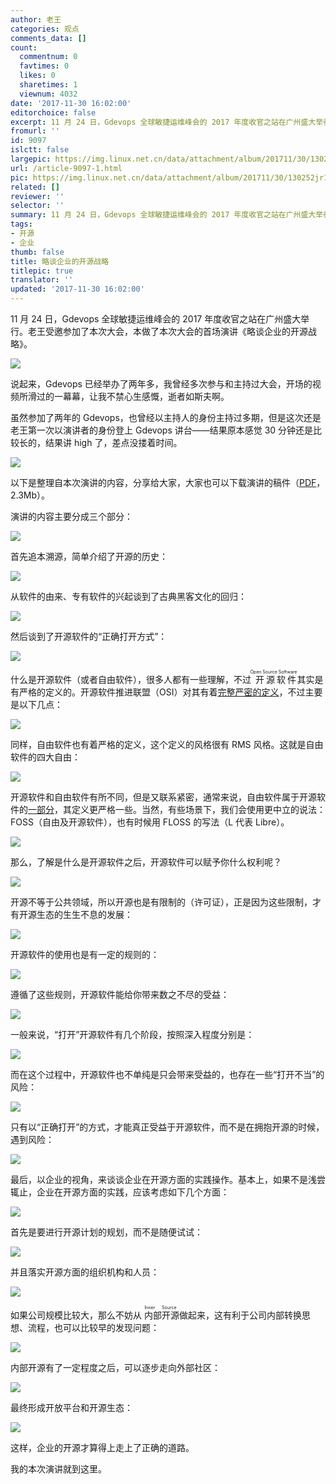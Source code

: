 ```yaml
---
author: 老王
categories: 观点
comments_data: []
count:
  commentnum: 0
  favtimes: 0
  likes: 0
  sharetimes: 1
  viewnum: 4032
date: '2017-11-30 16:02:00'
editorchoice: false
excerpt: 11 月 24 日，Gdevops 全球敏捷运维峰会的 2017 年度收官之站在广州盛大举行。老王受邀参加了本次大会，本做了本次大会的首场演讲《略谈企业的开源战略》。
fromurl: ''
id: 9097
islctt: false
largepic: https://img.linux.net.cn/data/attachment/album/201711/30/130252jr1kdk8k12xxo2d1.jpg
url: /article-9097-1.html
pic: https://img.linux.net.cn/data/attachment/album/201711/30/130252jr1kdk8k12xxo2d1.jpg.thumb.jpg
related: []
reviewer: ''
selector: ''
summary: 11 月 24 日，Gdevops 全球敏捷运维峰会的 2017 年度收官之站在广州盛大举行。老王受邀参加了本次大会，本做了本次大会的首场演讲《略谈企业的开源战略》。
tags:
- 开源
- 企业
thumb: false
title: 略谈企业的开源战略
titlepic: true
translator: ''
updated: '2017-11-30 16:02:00'
---
```


11 月 24 日，Gdevops 全球敏捷运维峰会的 2017 年度收官之站在广州盛大举行。老王受邀参加了本次大会，本做了本次大会的首场演讲《略谈企业的开源战略》。


![](https://img.linux.net.cn/data/attachment/album/201711/30/130252jr1kdk8k12xxo2d1.jpg)


说起来，Gdevops 已经举办了两年多，我曾经多次参与和主持过大会，开场的视频所滑过的一幕幕，让我不禁心生感慨，逝者如斯夫啊。






虽然参加了两年的 Gdevops，也曾经以主持人的身份主持过多期，但是这次还是老王第一次以演讲者的身份登上 Gdevops 讲台——结果原本感觉 30 分钟还是比较长的，结果讲 high 了，差点没搂着时间。


![](https://img.linux.net.cn/data/attachment/album/201711/30/130004kmozqxmljoyoqogm.jpeg)


以下是整理自本次演讲的内容，分享给大家，大家也可以下载演讲的稿件（[PDF](https://img.linux.net.cn/static/pdf/%E7%95%A5%E8%B0%88%E4%BC%81%E4%B8%9A%E7%9A%84%E5%BC%80%E6%BA%90%E6%88%98%E7%95%A5%20-%20Gdevops%E5%B3%B0%E4%BC%9A.pdf)，2.3Mb）。


演讲的内容主要分成三个部分：


![](https://img.linux.net.cn/data/attachment/album/201711/30/130357zfz5h8fnan55d80q.jpg)


首先追本溯源，简单介绍了开源的历史：


![](https://img.linux.net.cn/data/attachment/album/201711/30/130433pxf6yucb56hkox65.jpg)


从软件的由来、专有软件的兴起谈到了古典黑客文化的回归：


![](https://img.linux.net.cn/data/attachment/album/201711/30/130641utr999s562wbl25r.jpg)


然后谈到了开源软件的“正确打开方式”：


![](https://img.linux.net.cn/data/attachment/album/201711/30/130915rvvvc1sxqqp6y4sv.jpg)


什么是开源软件（或者自由软件），很多人都有一些理解，不过<ruby> 开源软件 <rp>  （ </rp> <rt>  Open Source Software </rt> <rp>  ） </rp></ruby>其实是有严格的定义的。开源软件推进联盟（OSI）对其有着[完整严密的定义](https://opensource.org/osd-annotated)，不过主要是以下几点： 


![](https://img.linux.net.cn/data/attachment/album/201711/30/131009foo59o35p5oi95io.jpg)


同样，自由软件也有着严格的定义，这个定义的风格很有 RMS 风格。这就是自由软件的四大自由：


![](https://img.linux.net.cn/data/attachment/album/201711/30/131253xylsp4y4e4k24nsm.jpg)


开源软件和自由软件有所不同，但是又联系紧密，通常来说，自由软件属于开源软件的[一部分](https://www.gnu.org/philosophy/open-source-misses-the-point.zh-cn.html%20)，其定义更严格一些。当然，有些场景下，我们会使用更中立的说法：FOSS（自由及开源软件），也有时候用 FLOSS 的写法（L 代表 Libre）。


![](https://img.linux.net.cn/data/attachment/album/201711/30/131509sij2qi5b0ffhs2fi.jpg)


那么，了解是什么是开源软件之后，开源软件可以赋予你什么权利呢？


![](https://img.linux.net.cn/data/attachment/album/201711/30/154820cnae3wauzewauvaw.jpg)


开源不等于公共领域，所以开源也是有限制的（许可证），正是因为这些限制，才有开源生态的生生不息的发展：


![](https://img.linux.net.cn/data/attachment/album/201711/30/154915w6depmz6pd0g5d0n.jpg)


开源软件的使用也是有一定的规则的：


![](https://img.linux.net.cn/data/attachment/album/201711/30/155036lw39ywxln75y3l5i.jpg)


遵循了这些规则，开源软件能给你带来数之不尽的受益：


![](https://img.linux.net.cn/data/attachment/album/201711/30/155140yw4pgd8cxg4mej7g.jpg)


一般来说，“打开”开源软件有几个阶段，按照深入程度分别是：


![](https://img.linux.net.cn/data/attachment/album/201711/30/155241pd55qvf9kk5kwtqw.jpg)


而在这个过程中，开源软件也不单纯是只会带来受益的，也存在一些“打开不当”的风险：


![](https://img.linux.net.cn/data/attachment/album/201711/30/155321txztknnudd9nufxv.jpg)


只有以“正确打开”的方式，才能真正受益于开源软件，而不是在拥抱开源的时候，遇到风险：


![](https://img.linux.net.cn/data/attachment/album/201711/30/155431b913z1ma3mko9s32.jpg)


最后，以企业的视角，来谈谈企业在开源方面的实践操作。基本上，如果不是浅尝辄止，企业在开源方面的实践，应该考虑如下几个方面：


![](https://img.linux.net.cn/data/attachment/album/201711/30/155518tauf9f8hqqhihqs8.jpg)


首先是要进行开源计划的规划，而不是随便试试：


![](https://img.linux.net.cn/data/attachment/album/201711/30/155645pjjyfhniqhhrsnbf.jpg)


并且落实开源方面的组织机构和人员：


![](https://img.linux.net.cn/data/attachment/album/201711/30/155714zfcfix25xx4z5c59.jpg)


如果公司规模比较大，那么不妨从<ruby> 内部开源 <rp>  （ </rp> <rt>  Inner Source </rt> <rp>  ） </rp></ruby>做起来，这有利于公司内部转换思想、流程，也可以比较早的发现问题：


![](https://img.linux.net.cn/data/attachment/album/201711/30/155855nfb79hz0p607ukik.jpg)


内部开源有了一定程度之后，可以逐步走向外部社区：


![](https://img.linux.net.cn/data/attachment/album/201711/30/155941ng3gvv0i2g69xgxv.jpg)


最终形成开放平台和开源生态：


![](https://img.linux.net.cn/data/attachment/album/201711/30/160144jhwjdogvhkjwq6ke.jpg)


这样，企业的开源才算得上走上了正确的道路。


我的本次演讲就到这里。